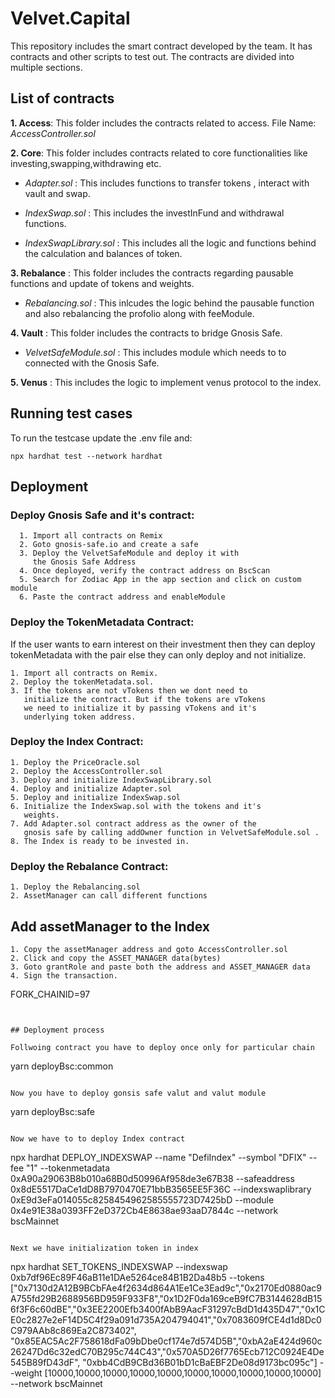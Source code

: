 
# Velvet.Capital

This repository includes the smart contract developed by the team. It has contracts and other scripts to test out. The contracts are divided into multiple sections.

## List of contracts
**1. Access**: This folder includes the contracts related to access. File Name: *AccessController.sol*

**2. Core**: This folder includes contracts related to core functionalities like investing,swapping,withdrawing etc.

* *Adapter.sol* : This includes functions to transfer tokens , interact with vault and swap.

* *IndexSwap.sol* : This includes the investInFund and withdrawal functions.

* *IndexSwapLibrary.sol* : This includes all the logic and functions behind the calculation and balances of token.

**3. Rebalance** : This folder includes the contracts regarding pausable functions and update of tokens and weights.

* *Rebalancing.sol* : This inlcudes the logic behind the pausable function and also rebalancing the profolio along with feeModule.

**4. Vault** : This folder includes the contracts to bridge Gnosis Safe.

* *VelvetSafeModule.sol* : This includes module which needs to to connected with the Gnosis Safe.

**5. Venus** : This includes the logic to implement venus protocol to the index.

## Running test cases

To run the testcase update the .env file and:
```node
npx hardhat test --network hardhat
```


## Deployment

### Deploy Gnosis Safe and it's contract:

```
  1. Import all contracts on Remix
  2. Goto gnosis-safe.io and create a safe 
  3. Deploy the VelvetSafeModule and deploy it with 
     the Gnosis Safe Address
  4. Once deployed, verify the contract address on BscScan
  5. Search for Zodiac App in the app section and click on custom module
  6. Paste the contract address and enableModule
```

### Deploy the TokenMetadata Contract:
If the user wants to earn interest on their investment then they can deploy tokenMetadata with the pair else they can only deploy and not initialize.
```
1. Import all contracts on Remix.
2. Deploy the tokenMetadata.sol.
3. If the tokens are not vTokens then we dont need to
   initialize the contract. But if the tokens are vTokens
   we need to initialize it by passing vTokens and it's 
   underlying token address.
```

### Deploy the Index Contract:

```
1. Deploy the PriceOracle.sol
2. Deploy the AccessController.sol
3. Deploy and initialize IndexSwapLibrary.sol
4. Deploy and initialize Adapter.sol
5. Deploy and initialize IndexSwap.sol
6. Initialize the IndexSwap.sol with the tokens and it's 
   weights.
7. Add Adapter.sol contract address as the owner of the 
   gnosis safe by calling addOwner function in VelvetSafeModule.sol .
8. The Index is ready to be invested in.   
```

### Deploy the Rebalance Contract:
```
1. Deploy the Rebalancing.sol
2. AssetManager can call different functions
```
## Add assetManager to the Index
```
1. Copy the assetManager address and goto AccessController.sol
2. Click and copy the ASSET_MANAGER data(bytes)
3. Goto grantRole and paste both the address and ASSET_MANAGER data
4. Sign the transaction.
```
FORK_CHAINID=97
```


## Deployment process 

Follwoing contract you have to deploy once only for particular chain

```
yarn deployBsc:common
```

Now you have to deploy gonsis safe valut and valut module

```
yarn deployBsc:safe
```

Now we have to to deploy Index contract

```
 npx hardhat DEPLOY_INDEXSWAP --name "DefiIndex" --symbol "DFIX" --fee "1" --tokenmetadata 0xA90a29063B8b010a68B0d50996Af958de3e67B38 --safeaddress  0x8dE5517DaCe1dD8B7970470E71bbB3565EE5F36C --indexswaplibrary 0xE9d3eFa014055c8258454962585555723D7425bD --module  0x4e91E38a0393FF2eD372Cb4E8638ae93aaD7844c --network bscMainnet
```

Next we have initialization token in index
```
 npx hardhat SET_TOKENS_INDEXSWAP --indexswap 0xb7df96Ec89F46aB11e1DAe5264ce84B1B2Da48b5  --tokens ["0x7130d2A12B9BCbFAe4f2634d864A1Ee1Ce3Ead9c","0x2170Ed0880ac9A755fd29B2688956BD959F933F8","0x1D2F0da169ceB9fC7B3144628dB156f3F6c60dBE","0x3EE2200Efb3400fAbB9AacF31297cBdD1d435D47","0x1CE0c2827e2eF14D5C4f29a091d735A204794041","0x7083609fCE4d1d8Dc0C979AAb8c869Ea2C873402",    "0x85EAC5Ac2F758618dFa09bDbe0cf174e7d574D5B","0xbA2aE424d960c26247Dd6c32edC70B295c744C43","0x570A5D26f7765Ecb712C0924E4De545B89fD43dF", "0xbb4CdB9CBd36B01bD1cBaEBF2De08d9173bc095c"] --weight [10000,10000,10000,10000,10000,10000,10000,10000,10000,10000] --network bscMainnet
```
